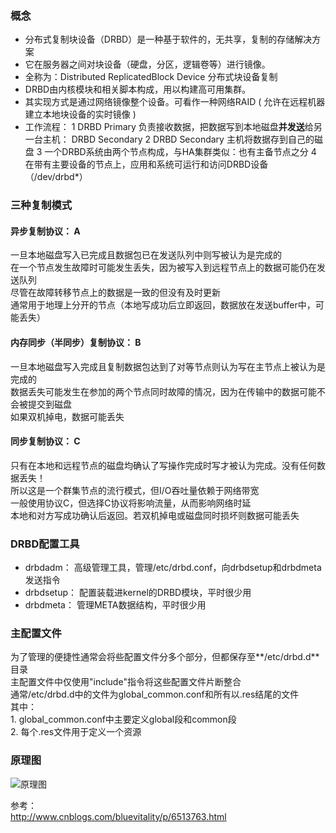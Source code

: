 ### 概念
* 分布式复制块设备（DRBD）是一种基于软件的，无共享，复制的存储解决方案
* 它在服务器之间对块设备（硬盘，分区，逻辑卷等）进行镜像。
* 全称为：Distributed ReplicatedBlock Device 分布式块设备复制
* DRBD由内核模块和相关脚本构成，用以构建高可用集群。
* 其实现方式是通过网络镜像整个设备。可看作一种网络RAID ( 允许在远程机器建立本地块设备的实时镜像 )
* 工作流程：
    1 DRBD Primary 负责接收数据，把数据写到本地磁盘**并发送**给另一台主机： DRBD Secondary
    2 DRBD Secondary 主机将数据存到自己的磁盘
    3 一个DRBD系统由两个节点构成，与HA集群类似：也有主备节点之分
    4 在带有主要设备的节点上，应用和系统可运行和访问DRBD设备（/dev/drbd*）

### 三种复制模式
#### 异步复制协议： A
一旦本地磁盘写入已完成且数据包已在发送队列中则写被认为是完成的  
在一个节点发生故障时可能发生丢失，因为被写入到远程节点上的数据可能仍在发送队列  
尽管在故障转移节点上的数据是一致的但没有及时更新  
通常用于地理上分开的节点（本地写成功后立即返回，数据放在发送buffer中，可能丢失） 
#### 内存同步（半同步）复制协议： B
一旦本地磁盘写入完成且复制数据包达到了对等节点则认为写在主节点上被认为是完成的  
数据丢失可能发生在参加的两个节点同时故障的情况，因为在传输中的数据可能不会被提交到磁盘  
如果双机掉电，数据可能丢失
#### 同步复制协议： C
只有在本地和远程节点的磁盘均确认了写操作完成时写才被认为完成。没有任何数据丢失！  
所以这是一个群集节点的流行模式，但I/O吞吐量依赖于网络带宽  
一般使用协议C，但选择C协议将影响流量，从而影响网络时延  
本地和对方写成功确认后返回。若双机掉电或磁盘同时损坏则数据可能丢失  

### DRBD配置工具
* drbdadm：       高级管理工具，管理/etc/drbd.conf，向drbdsetup和drbdmeta发送指令
* drbdsetup：     配置装载进kernel的DRBD模块，平时很少用
* drbdmeta：      管理META数据结构，平时很少用

### 主配置文件
为了管理的便捷性通常会将些配置文件分多个部分，但都保存至**/etc/drbd.d**目录  
主配置文件中仅使用"include"指令将这些配置文件片断整合  
通常/etc/drbd.d中的文件为global_common.conf和所有以.res结尾的文件  
其中：  
    1. global_common.conf中主要定义global段和common段  
    2. 每个.res文件用于定义一个资源  

### 原理图
![原理图](http://images2015.cnblogs.com/blog/1109370/201703/1109370-20170307110855719-916938435.png)

参考：  
http://www.cnblogs.com/bluevitality/p/6513763.html
